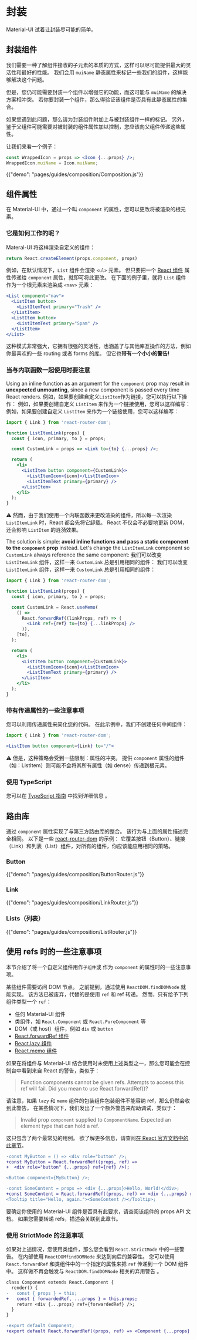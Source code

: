 # 封装

<p class="description">Material-UI 试着让封装尽可能的简单。</p>

## 封装组件

我们需要一种了解组件接收的子元素的本质的方式，这样可以尽可能提供最大的灵活性和最好的性能。 我们会用 `muiName` 静态属性来标记一些我们的组件，这样能够解决这个问题。

但是，您仍可能需要封装一个组件以增强它的功能，而这可能与 `muiName` 的解决方案相冲突。 若你要封装一个组件，那么得验证该组件是否具有此静态属性的集合。

如果您遇到此问题，那么请为封装组件附加上与被封装组件一样的标记。 另外，鉴于父组件可能需要对被封装的组件属性加以控制，您应该向父组件传递这些属性。

让我们来看一个例子：

```jsx
const WrappedIcon = props => <Icon {...props} />;
WrappedIcon.muiName = Icon.muiName;
```

{{"demo": "pages/guides/composition/Composition.js"}}

## 组件属性

在 Material-UI 中，通过一个叫 `component` 的属性，您可以更改将被渲染的根元素。

### 它是如何工作的呢？

Materal-UI 将这样渲染自定义的组件：

```js
return React.createElement(props.component, props)
```

例如，在默认情况下，`List` 组件会渲染 `<ul>` 元素。 但只要把一个 [React 组件](https://reactjs.org/docs/components-and-props.html#function-and-class-components) 属性传递给 `component` 属性，就即可将此更改。 在下面的例子里，就将 `List` 组件作为一个根元素来渲染成 `<nav>` 元素：

```jsx
<List component="nav">
  <ListItem button>
    <ListItemText primary="Trash" />
  </ListItem>
  <ListItem button>
    <ListItemText primary="Spam" />
  </ListItem>
</List>
```

这种模式非常强大，它拥有很强的灵活性，也涵盖了与其他库互操作的方法，例如你最喜欢的一些 routing 或者 forms 的库。 但它也**带有一个小小的警告!**

### 当与内联函数一起使用时要注意

Using an inline function as an argument for the `component` prop may result in **unexpected unmounting**, since a new component is passed every time React renders. 例如，如果要创建自定义`ListItem`作为链接，您可以执行以下操作： 例如，如果要创建自定义 `ListItem` 来作为一个链接使用，您可以这样编写： 例如，如果要创建自定义 `ListItem` 来作为一个链接使用，您可以这样编写：

```jsx
import { Link } from 'react-router-dom';

function ListItemLink(props) {
  const { icon, primary, to } = props;

  const CustomLink = props => <Link to={to} {...props} />;

  return (
    <li>
      <ListItem button component={CustomLink}>
        <ListItemIcon>{icon}</ListItemIcon>
        <ListItemText primary={primary} />
      </ListItem>
    </li>
  );
}
```

⚠️ 然而，由于我们使用一个内联函数来更改渲染的组件，所以每一次渲染 `ListItemLink` 时，React 都会先将它卸载。 React 不仅会不必要地更新 DOM，还会影响 `ListItem` 的涟漪效果。

The solution is simple: **avoid inline functions and pass a static component to the `component` prop** instead. Let's change the `ListItemLink` component so `CustomLink` always reference the same component: 我们可以改变 `ListItemLink` 组件，这样一来 `CustomLink` 总是引用相同的组件： 我们可以改变 `ListItemLink` 组件，这样一来 `CustomLink` 总是引用相同的组件：

```jsx
import { Link } from 'react-router-dom';

function ListItemLink(props) {
  const { icon, primary, to } = props;

  const CustomLink = React.useMemo(
    () =>
      React.forwardRef((linkProps, ref) => (
        <Link ref={ref} to={to} {...linkProps} />
      )),
    [to],
  );

  return (
    <li>
      <ListItem button component={CustomLink}>
        <ListItemIcon>{icon}</ListItemIcon>
        <ListItemText primary={primary} />
      </ListItem>
    </li>
  );
}
```

### 带有传递属性的一些注意事项

您可以利用传递属性来简化您的代码。 在此示例中，我们不创建任何中间组件：

```jsx
import { Link } from 'react-router-dom';

<ListItem button component={Link} to="/">
```

⚠️ 但是，这种策略会受到一些限制：属性的冲突。 提供 `component` 属性的组件（如：ListItem）则可能不会将其所有属性（如 dense）传递到根元素。

### 使用 TypeScript

您可以在 [TypeScript 指南](/guides/typescript/#usage-of-component-prop) 中找到详细信息 。

## 路由库

通过 `component` 属性实现了与第三方路由库的整合。 该行为与上面的属性描述完全相同。 以下是一些 [react-router-dom](https://github.com/ReactTraining/react-router) 的示例： 它覆盖按钮（Button）、链接（Link）和列表（List）组件，对所有的组件，你应该能应用相同的策略。

### Button

{{"demo": "pages/guides/composition/ButtonRouter.js"}}

### Link

{{"demo": "pages/guides/composition/LinkRouter.js"}}

### Lists（列表）

{{"demo": "pages/guides/composition/ListRouter.js"}}

## 使用 refs 时的一些注意事项

本节介绍了将一个自定义组件用作`子组件`或 作为 `component` 的属性时的一些注意事项。

某些组件需要访问 DOM 节点。 之前提到，通过使用 `ReactDOM.findDOMNode` 就能实现。 该方法已被废弃，代替的是使用 `ref` 和 ref 转递。 然而，只有给予下列组件类型一个 `ref`：

- 任何 Material-UI 组件
- 类组件，如 `React.Component` 或 `React.PureComponent` 等
- DOM（或 host）组件，例如 `div` 或 `button`
- [React.forwardRef 组件](https://reactjs.org/docs/react-api.html#reactforwardref)
- [React.lazy 组件](https://reactjs.org/docs/react-api.html#reactlazy)
- [React.memo 组件](https://reactjs.org/docs/react-api.html#reactmemo)

如果在将组件与 Material-UI 结合使用时未使用上述类型之一，那么您可能会在控制台中看到来自 React 的警告，类似于：

> Function components cannot be given refs. Attempts to access this ref will fail. Did you mean to use React.forwardRef()?

请注意，如果 `lazy` 和 `memo` 组件的包装组件包装组件不能容纳 ref，那么仍然会收到此警告。 在某些情况下，我们发出了一个额外警告来帮助调试，类似于：

> Invalid prop `component` supplied to `ComponentName`. Expected an element type that can hold a ref.

这只包含了两个最常见的用例。 欲了解更多信息，请查阅[在 React 官方文档中的此章节](https://reactjs.org/docs/forwarding-refs.html)。

```diff
-const MyButton = () => <div role="button" />;
+const MyButton = React.forwardRef((props, ref) =>
+  <div role="button" {...props} ref={ref} />);

<Button component={MyButton} />;
```

```diff
-const SomeContent = props => <div {...props}>Hello, World!</div>;
+const SomeContent = React.forwardRef((props, ref) => <div {...props} ref={ref}>你好，世界！</div>);
<Tooltip title="Hello, again."><SomeContent /></Tooltip>;
```

要确定你使用的 Material-UI 组件是否具有此要求，请查阅该组件的 props API 文档。 如果您需要转递 refs，描述会关联到此章节。

### 使用 StrictMode 的注意事项

如果对上述情况，您使用类组件，那么您会看到 `React.StrictMode` 中的一些警告。 在内部使用 `ReactDOMfindDOMNode` 来达到向后的兼容性。 您可以使用 ` React.forwardRef ` 和类组件中的一个指定的属性来把 `ref` 传递到一个 DOM 组件中。 这样做不再会触发与 ` ReactDOM.findDOMNode ` 相关的弃用警告 。

```diff
class Component extends React.Component {
  render() {
-   const { props } = this;
+   const { forwardedRef, ...props } = this.props;
    return <div {...props} ref={forwardedRef} />;
  }
}

-export default Component;
+export default React.forwardRef((props, ref) => <Component {...props} forwardedRef={ref} />);
```
